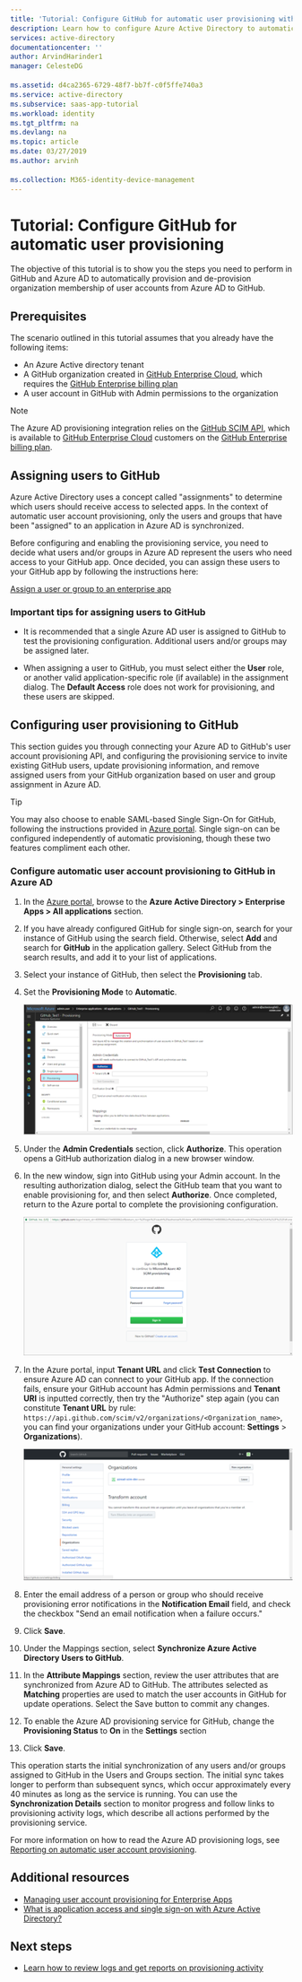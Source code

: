 ```yaml
---
title: 'Tutorial: Configure GitHub for automatic user provisioning with Azure Active Directory | Microsoft Docs'
description: Learn how to configure Azure Active Directory to automatically provision and de-provision user accounts to GitHub.
services: active-directory
documentationcenter: ''
author: ArvindHarinder1
manager: CelesteDG

ms.assetid: d4ca2365-6729-48f7-bb7f-c0f5ffe740a3
ms.service: active-directory
ms.subservice: saas-app-tutorial
ms.workload: identity
ms.tgt_pltfrm: na
ms.devlang: na
ms.topic: article
ms.date: 03/27/2019
ms.author: arvinh

ms.collection: M365-identity-device-management
---
```

# Tutorial: Configure GitHub for automatic user provisioning

The objective of this tutorial is to show you the steps you need to perform in GitHub and Azure AD to automatically provision and de-provision organization membership of user accounts from Azure AD to GitHub.

## Prerequisites

The scenario outlined in this tutorial assumes that you already have the following items:

* An Azure Active directory tenant
* A GitHub organization created in [GitHub Enterprise Cloud](https://help.github.com/articles/github-s-products/#github-enterprise), which requires the [GitHub Enterprise billing plan](https://help.github.com/articles/github-s-billing-plans/#billing-plans-for-organizations)
* A user account in GitHub with Admin permissions to the organization

> [!NOTE]
> The Azure AD provisioning integration relies on the [GitHub SCIM API](https://developer.github.com/v3/scim/), which is available to [GitHub Enterprise Cloud](https://help.github.com/articles/github-s-products/#github-enterprise) customers on the [GitHub Enterprise billing plan](https://help.github.com/articles/github-s-billing-plans/#billing-plans-for-organizations).

## Assigning users to GitHub

Azure Active Directory uses a concept called "assignments" to determine which users should receive access to selected apps. In the context of automatic user account provisioning, only the users and groups that have been "assigned" to an application in Azure AD is synchronized. 

Before configuring and enabling the provisioning service, you need to decide what users and/or groups in Azure AD represent the users who need access to your GitHub app. Once decided, you can assign these users to your GitHub app by following the instructions here:

[Assign a user or group to an enterprise app](../manage-apps/assign-user-or-group-access-portal.md)

### Important tips for assigning users to GitHub

* It is recommended that a single Azure AD user is assigned to GitHub to test the provisioning configuration. Additional users and/or groups may be assigned later.

* When assigning a user to GitHub, you must select either the **User** role, or another valid application-specific role (if available) in the assignment dialog. The **Default Access** role does not work for provisioning, and these users are skipped.

## Configuring user provisioning to GitHub

This section guides you through connecting your Azure AD to GitHub's user account provisioning API, and configuring the provisioning service to invite existing GitHub users, update provisioning information, and remove assigned users from your GitHub organization based on user and group assignment in Azure AD.

> [!TIP]
> You may also choose to enable SAML-based Single Sign-On for GitHub, following the instructions provided in [Azure portal](https://portal.azure.com). Single sign-on can be configured independently of automatic provisioning, though these two features compliment each other.

### Configure automatic user account provisioning to GitHub in Azure AD

1. In the [Azure portal](https://portal.azure.com), browse to the **Azure Active Directory > Enterprise Apps > All applications**  section.

2. If you have already configured GitHub for single sign-on, search for your instance of GitHub using the search field. Otherwise, select **Add** and search for **GitHub** in the application gallery. Select GitHub from the search results, and add it to your list of applications.

3. Select your instance of GitHub, then select the **Provisioning** tab.

4. Set the **Provisioning Mode** to **Automatic**.

	![GitHub Provisioning](./media/github-provisioning-tutorial/GitHub1.png)

5. Under the **Admin Credentials** section, click **Authorize**. This operation opens a GitHub authorization dialog in a new browser window. 

6. In the new window, sign into GitHub using your Admin account. In the resulting authorization dialog, select the GitHub team that you want to enable provisioning for, and then select **Authorize**. Once completed, return to the Azure portal to complete the provisioning configuration.

	![Authorization Dialog](./media/github-provisioning-tutorial/GitHub2.png)

7. In the Azure portal, input **Tenant URL** and click **Test Connection** to ensure Azure AD can connect to your GitHub app. If the connection fails, ensure your GitHub account has Admin permissions and **Tenant URl** is inputted correctly, then try the "Authorize" step again (you can constitute **Tenant URL** by rule: `https://api.github.com/scim/v2/organizations/<Organization_name>`, you can find your organizations under your GitHub account: **Settings** > **Organizations**).

	![Authorization Dialog](./media/github-provisioning-tutorial/GitHub3.png)

8. Enter the email address of a person or group who should receive provisioning error notifications in the **Notification Email** field, and check the checkbox "Send an email notification when a failure occurs."

9. Click **Save**.

10. Under the Mappings section, select **Synchronize Azure Active Directory Users to GitHub**.

11. In the **Attribute Mappings** section, review the user attributes that are synchronized from Azure AD to GitHub. The attributes selected as **Matching** properties are used to match the user accounts in GitHub for update operations. Select the Save button to commit any changes.

12. To enable the Azure AD provisioning service for GitHub, change the **Provisioning Status** to **On** in the **Settings** section

13. Click **Save**.

This operation starts the initial synchronization of any users and/or groups assigned to GitHub in the Users and Groups section. The initial sync takes longer to perform than subsequent syncs, which occur approximately every 40 minutes as long as the service is running. You can use the **Synchronization Details** section to monitor progress and follow links to provisioning activity logs, which describe all actions performed by the provisioning service.

For more information on how to read the Azure AD provisioning logs, see [Reporting on automatic user account provisioning](../manage-apps/check-status-user-account-provisioning.md).

## Additional resources

* [Managing user account provisioning for Enterprise Apps](../manage-apps/configure-automatic-user-provisioning-portal.md)
* [What is application access and single sign-on with Azure Active Directory?](../manage-apps/what-is-single-sign-on.md)

## Next steps

* [Learn how to review logs and get reports on provisioning activity](../manage-apps/check-status-user-account-provisioning.md)
